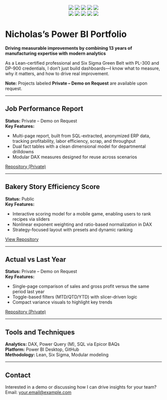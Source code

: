 <p align="center">
  <img src="https://img.shields.io/badge/PL--300-Certified-107C10?style=for-the-badge&logo=microsoft&logoColor=white" />
<img src="https://img.shields.io/badge/DP--900-Certified-107C10?style=for-the-badge&logo=microsoft&logoColor=white" />
  <img src="https://img.shields.io/badge/Lean%20Practitioner-00A86B?style=for-the-badge" />
  <img src="https://img.shields.io/badge/Six%20Sigma-0072C6?style=for-the-badge" />
  <img src="https://img.shields.io/badge/GitHub-181717?style=for-the-badge&logo=github&logoColor=white" />
  <br/>
  <img src="https://img.shields.io/badge/Power%20BI-F2C811?style=for-the-badge&logo=powerbi&logoColor=black" />
  <img src="https://img.shields.io/badge/Microsoft_Excel-217346?style=for-the-badge&logo=microsoft-excel&logoColor=white" />
  <img src="https://img.shields.io/badge/SQL-4479A1?style=for-the-badge&logo=postgresql&logoColor=white" />
  <img src="https://img.shields.io/badge/DAX-004B87?style=for-the-badge&logo=powerbi&logoColor=white" />
  <img src="https://img.shields.io/badge/Power%20Query-68B604?style=for-the-badge&logo=powerbi&logoColor=white" />
</p>

# Nicholas’s Power BI Portfolio  
**Driving measurable improvements by combining 13 years of manufacturing expertise with modern analytics**

As a Lean-certified professional and Six Sigma Green Belt with PL-300 and DP-900 credentials, I don’t just build dashboards—I know what to measure, why it matters, and how to drive real improvement.

**Note:** Projects labeled **Private – Demo on Request** are available upon request.

---

## Job Performance Report  
**Status:** Private – Demo on Request  
**Key Features:**  
- Multi-page report, built from SQL-extracted, anonymized ERP data, tracking profitability, labor efficiency, scrap, and throughput  
- Dual fact tables with a clean dimensional model for departmental drilldowns  
- Modular DAX measures designed for reuse across scenarios  

[Repository (Private)](https://github.com/Nicholas-BI/powerbi-job-performance)

---

## Bakery Story Efficiency Score  
**Status:** Public  
**Key Features:**  
- Interactive scoring model for a mobile game, enabling users to rank recipes via sliders  
- Nonlinear exponent weighting and ratio-based normalization in DAX  
- Strategy-focused layout with presets and dynamic ranking  

[View Repository](https://github.com/Nicholas-BI/bakery-efficiency-score)

---

## Actual vs Last Year  
**Status:** Private – Demo on Request  
**Key Features:**  
- Single-page comparison of sales and gross profit versus the same period last year  
- Toggle-based filters (MTD/QTD/YTD) with slicer-driven logic  
- Compact variance visuals to highlight key trends  

[Repository (Private)](https://github.com/Nicholas-BI/sales-vs-last-year)

---

## Tools and Techniques  
**Analytics:** DAX, Power Query (M), SQL via Epicor BAQs  
**Platform:** Power BI Desktop, GitHub  
**Methodology:** Lean, Six Sigma, Modular modeling  

---

## Contact  
Interested in a demo or discussing how I can drive insights for your team?  
Email: your.email@example.com
